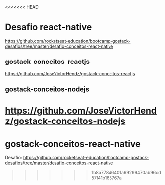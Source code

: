 <<<<<<< HEAD
# Desafio react-native
https://github.com/rocketseat-education/bootcamp-gostack-desafios/tree/master/desafio-conceitos-react-native

## gostack-conceitos-reactjs
https://github.com/JoseVictorHendz/gostack-conceitos-reactjs

## gostack-conceitos-nodejs
https://github.com/JoseVictorHendz/gostack-conceitos-nodejs
=======
# gostack-conceitos-react-native
Desafio: https://github.com/rocketseat-education/bootcamp-gostack-desafios/tree/master/desafio-conceitos-react-native
>>>>>>> 1b8a77846401a69299470ab96cd57f41b163767a
